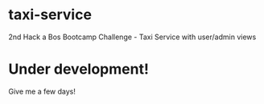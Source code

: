 # taxi-service
2nd Hack a Bos Bootcamp Challenge  - Taxi Service with user/admin views

# Under development!
Give me a few days!
